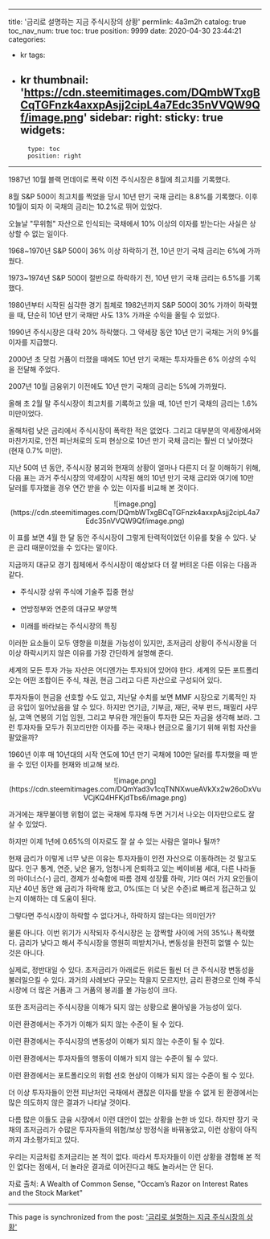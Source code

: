 
---
title: '금리로 설명하는 지금 주식시장의 상황'
permlink: 4a3m2h
catalog: true
toc_nav_num: true
toc: true
position: 9999
date: 2020-04-30 23:44:21
categories:
- kr
tags:
- kr
thumbnail: 'https://cdn.steemitimages.com/DQmbWTxgBCqTGFnzk4axxpAsjj2cipL4a7Edc35nVVQW9Qf/image.png'
sidebar:
    right:
        sticky: true
widgets:
    -
        type: toc
        position: right
---


1987년 10월 블랙 먼데이로 폭락 이전 주식시장은 8월에 최고치를 기록했다.


8월 S&P 500이 최고치를 찍었을 당시 10년 만기 국채 금리는 8.8%를 기록했다. 이후 10월이 되자 이 국채의 금리는 10.2%로 뛰어 있었다.


오늘날 "무위험" 자산으로 인식되는 국채에서 10% 이상의 이자를 받는다는 사실은 상상할 수 없는 일이다.


1968~1970년 S&P 500이 36% 이상 하락하기 전, 10년 만기 국채 금리는 6%에 가까웠다.


1973~1974년 S&P 500이 절반으로 하락하기 전, 10년 만기 국채 금리는 6.5%를 기록했다.


1980년부터 시작된 심각한 경기 침체로 1982년까지 S&P 500이 30% 가까이 하락했을 때, 단순히 10년 만기 국채만 사도 13% 가까운 수익을 올릴 수 있었다.


1990년 주식시장은 대략 20% 하락했다. 그 약세장 동안 10년 만기 국채는 거의 9%를 이자를 지급했다.


2000년 초 닷컴 거품이 터졌을 때에도 10년 만기 국채는 투자자들은 6% 이상의 수익을 전달해 주었다.


2007년 10월 금융위기 이전에도 10년 만기 국채의 금리는 5%에 가까웠다.


올해 초 2월 말 주식시장이 최고치를 기록하고 있을 때, 10년 만기 국채의 금리는 1.6% 미만이었다.


올해처럼 낮은 금리에서 주식시장이 폭락한 적은 없었다. 그리고 대부분의 약세장에서와 마찬가지로, 안전 피난처로의 도피 현상으로 10년 만기 국채 금리는 훨씬 더 낮아졌다(현재 0.7% 미만).


지난 50여 년 동안, 주식시장 붕괴와 현재의 상황이 얼마나 다른지 더 잘 이해하기 위해, 다음 표는 과거 주식시장의 약세장이 시작된 해의 10년 만기 국채 금리와 여기에 10만 달러를 투자했을 경우 연간 받을 수 있는 이자를 비교해 본 것이다.


<center>
![image.png](https://cdn.steemitimages.com/DQmbWTxgBCqTGFnzk4axxpAsjj2cipL4a7Edc35nVVQW9Qf/image.png)
</center>



이 표를 보면 4월 한 달 동안 주식시장이 그렇게 탄력적이었던 이유를 찾을 수 있다. 낮은 금리 때문이었을 수 있다는 말이다.


지금까지 대규모 경기 침체에서 주식시장이 예상보다 더 잘 버텨온 다른 이유는 다음과 같다.


- 주식시장 상위 주식에 기술주 집중 현상

- 연방정부와 연준의 대규모 부양책

- 미래를 바라보는 주식시장의 특징


이러한 요소들이 모두 영향을 미쳤을 가능성이 있지만, 초저금리 상황이 주식시장을 더 이상 하락시키지 않은 이유를 가장 간단하게 설명해 준다.


세계의 모든 투자 가능 자산은 어디엔가는 투자되어 있어야 한다. 세계의 모든 포트폴리오는 어떤 조합이든 주식, 채권, 현금 그리고 다른 자산으로 구성되어 있다.


투자자들이 현금을 선호할 수도 있고, 지난달 수치를 보면 MMF 시장으로 기록적인 자금 유입이 일어났음을 알 수 있다. 하지만 연기금, 기부금, 재단, 국부 펀드, 패밀리 사무실, 고액 연봉의 기업 임원, 그리고 부유한 개인들이 투자한 모든 자금을 생각해 보라. 그런 투자자들 모두가 쥐꼬리만한 이자를 주는 국채나 현금으로 옮기기 위해 위험 자산을 팔았을까?


1960년 이후 매 10년대의 시작 연도에 10년 만기 국채에 100만 달러를 투자했을 때 받을 수 있던 이자를 현재와 비교해 보라.


<center>
![image.png](https://cdn.steemitimages.com/DQmYad3v1cqTNNXwueAVkXx2w26oDxVuVCjKQ4HFKjdTbs6/image.png)
</center>

과거에는 채무불이행 위험이 없는 국채에 투자해 두면 거기서 나오는 이자만으로도 잘 살 수 있었다.


하지만 이제 1년에 0.65%의 이자로도 잘 살 수 있는 사람은 얼마나 될까?


현재 금리가 이렇게 너무 낮은 이유는 투자자들이 안전 자산으로 이동하려는 것 말고도 많다. 인구 통계, 연준, 낮은 물가, 엄청나게 은퇴하고 있는 베이비붐 세대, 다른 나라들의 마이너스(-) 금리, 경제가 성숙함에 따름 경제 성장률 하락, 기타 여러 가지 요인들이 지난 40년 동안 왜 금리가 하락해 왔고, 0%(또는 더 낮은 수준)로 빠르게 접근하고 있는지 이해하는 데 도움이 된다.


그렇다면 주식시장이 하락할 수 없다거나, 하락하지 않는다는 의미인가?


물론 아니다. 이번 위기가 시작되자 주식시장은 눈 깜짝할 사이에 거의 35%나 폭락했다. 금리가 낮다고 해서 주식시장을 영원히 떠받치거나, 변동성을 완전히 없앨 수 있는 것은 아니다.




실제로, 정반대일 수 있다. 초저금리가 아래로든 위로든 훨씬 더 큰 주식시장 변동성을 불러일으킬 수 있다. 과거의 사례보다 규모는 작을지 모르지만, 금리 환경으로 인해 주식시장에 더 많은 거품과 그 거품의 붕괴를 볼 가능성이 크다.


또한 초저금리는 주식시장을 이해가 되지 않는 상황으로 몰아넣을 가능성이 있다.


이런 환경에서는 주가가 이해가 되지 않는 수준이 될 수 있다.


이런 환경에서는 주식시장의 변동성이 이해가 되지 않는 수준이 될 수 있다.


이런 환경에서는 투자자들의 행동이 이해가 되지 않는 수준이 될 수 있다.


이런 환경에서는 포트폴리오의 위험 선호 현상이 이해가 되지 않는 수준이 될 수 있다.


더 이상 투자자들이 안전 피난처인 국채에서 괜찮은 이자를 받을 수 없게 된 환경에서는 많은 의도하지 않은 결과가 나타날 것이다.


다름 많은 이들도 금융 시장에서 이런 대안이 없는 상황을 논한 바 있다. 하지만 장기 국채의 초저금리가 수많은 투자자들의 위험/보상 방정식을 바꿔놓았고, 이런 상황이 아직까지 과소평가되고 있다.


우리는 지금처럼 초저금리는 본 적이 없다. 따라서 투자자들이 이런 상황을 경험해 본 적인 없다는 점에서, 더 놀라운 결과로 이어진다고 해도 놀라서는 안 된다.


자료 출처: A Wealth of Common Sense, "Occam’s Razor on Interest Rates and the Stock Market"

- - -

This page is synchronized from the post: ['금리로 설명하는 지금 주식시장의 상황'](https://steemit.com/@pius.pius/4a3m2h)
